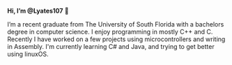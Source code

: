 **Hi, I’m @Lyates107** 👋

I’m a recent graduate from The University of South Florida with a bachelors degree in computer science. I enjoy programming in mostly C++ and C. Recently I have worked on a few projects using microcontrollers and writing in Assembly. I'm currently learning C# and Java, and trying to get better using linuxOS.

<!---
Lyates107/Lyates107 is a ✨ special ✨ repository because its `README.md` (this file) appears on your GitHub profile.
You can click the Preview link to take a look at your changes.
--->
